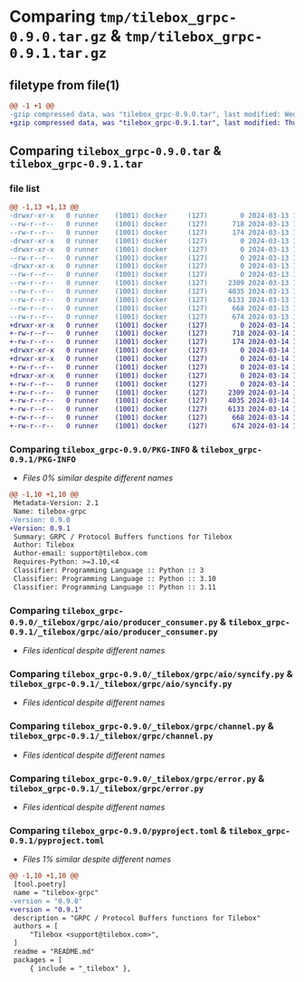 # Comparing `tmp/tilebox_grpc-0.9.0.tar.gz` & `tmp/tilebox_grpc-0.9.1.tar.gz`

## filetype from file(1)

```diff
@@ -1 +1 @@
-gzip compressed data, was "tilebox_grpc-0.9.0.tar", last modified: Wed Mar 13 13:24:47 2024, max compression
+gzip compressed data, was "tilebox_grpc-0.9.1.tar", last modified: Thu Mar 14 15:00:33 2024, max compression
```

## Comparing `tilebox_grpc-0.9.0.tar` & `tilebox_grpc-0.9.1.tar`

### file list

```diff
@@ -1,13 +1,13 @@
-drwxr-xr-x   0 runner    (1001) docker     (127)        0 2024-03-13 13:24:47.367507 tilebox_grpc-0.9.0/
--rw-r--r--   0 runner    (1001) docker     (127)      718 2024-03-13 13:24:47.367507 tilebox_grpc-0.9.0/PKG-INFO
--rw-r--r--   0 runner    (1001) docker     (127)      174 2024-03-13 13:24:03.283242 tilebox_grpc-0.9.0/README.md
-drwxr-xr-x   0 runner    (1001) docker     (127)        0 2024-03-13 13:24:47.363507 tilebox_grpc-0.9.0/_tilebox/
-drwxr-xr-x   0 runner    (1001) docker     (127)        0 2024-03-13 13:24:47.367507 tilebox_grpc-0.9.0/_tilebox/grpc/
--rw-r--r--   0 runner    (1001) docker     (127)        0 2024-03-13 13:24:03.283242 tilebox_grpc-0.9.0/_tilebox/grpc/__init__.py
-drwxr-xr-x   0 runner    (1001) docker     (127)        0 2024-03-13 13:24:47.367507 tilebox_grpc-0.9.0/_tilebox/grpc/aio/
--rw-r--r--   0 runner    (1001) docker     (127)        0 2024-03-13 13:24:03.283242 tilebox_grpc-0.9.0/_tilebox/grpc/aio/__init__.py
--rw-r--r--   0 runner    (1001) docker     (127)     2309 2024-03-13 13:24:03.283242 tilebox_grpc-0.9.0/_tilebox/grpc/aio/producer_consumer.py
--rw-r--r--   0 runner    (1001) docker     (127)     4035 2024-03-13 13:24:03.283242 tilebox_grpc-0.9.0/_tilebox/grpc/aio/syncify.py
--rw-r--r--   0 runner    (1001) docker     (127)     6133 2024-03-13 13:24:03.283242 tilebox_grpc-0.9.0/_tilebox/grpc/channel.py
--rw-r--r--   0 runner    (1001) docker     (127)      668 2024-03-13 13:24:03.283242 tilebox_grpc-0.9.0/_tilebox/grpc/error.py
--rw-r--r--   0 runner    (1001) docker     (127)      674 2024-03-13 13:24:47.367507 tilebox_grpc-0.9.0/pyproject.toml
+drwxr-xr-x   0 runner    (1001) docker     (127)        0 2024-03-14 15:00:33.691332 tilebox_grpc-0.9.1/
+-rw-r--r--   0 runner    (1001) docker     (127)      718 2024-03-14 15:00:33.691332 tilebox_grpc-0.9.1/PKG-INFO
+-rw-r--r--   0 runner    (1001) docker     (127)      174 2024-03-14 14:59:43.431642 tilebox_grpc-0.9.1/README.md
+drwxr-xr-x   0 runner    (1001) docker     (127)        0 2024-03-14 15:00:33.687332 tilebox_grpc-0.9.1/_tilebox/
+drwxr-xr-x   0 runner    (1001) docker     (127)        0 2024-03-14 15:00:33.687332 tilebox_grpc-0.9.1/_tilebox/grpc/
+-rw-r--r--   0 runner    (1001) docker     (127)        0 2024-03-14 14:59:43.431642 tilebox_grpc-0.9.1/_tilebox/grpc/__init__.py
+drwxr-xr-x   0 runner    (1001) docker     (127)        0 2024-03-14 15:00:33.687332 tilebox_grpc-0.9.1/_tilebox/grpc/aio/
+-rw-r--r--   0 runner    (1001) docker     (127)        0 2024-03-14 14:59:43.431642 tilebox_grpc-0.9.1/_tilebox/grpc/aio/__init__.py
+-rw-r--r--   0 runner    (1001) docker     (127)     2309 2024-03-14 14:59:43.431642 tilebox_grpc-0.9.1/_tilebox/grpc/aio/producer_consumer.py
+-rw-r--r--   0 runner    (1001) docker     (127)     4035 2024-03-14 14:59:43.431642 tilebox_grpc-0.9.1/_tilebox/grpc/aio/syncify.py
+-rw-r--r--   0 runner    (1001) docker     (127)     6133 2024-03-14 14:59:43.431642 tilebox_grpc-0.9.1/_tilebox/grpc/channel.py
+-rw-r--r--   0 runner    (1001) docker     (127)      668 2024-03-14 14:59:43.431642 tilebox_grpc-0.9.1/_tilebox/grpc/error.py
+-rw-r--r--   0 runner    (1001) docker     (127)      674 2024-03-14 15:00:33.691332 tilebox_grpc-0.9.1/pyproject.toml
```

### Comparing `tilebox_grpc-0.9.0/PKG-INFO` & `tilebox_grpc-0.9.1/PKG-INFO`

 * *Files 0% similar despite different names*

```diff
@@ -1,10 +1,10 @@
 Metadata-Version: 2.1
 Name: tilebox-grpc
-Version: 0.9.0
+Version: 0.9.1
 Summary: GRPC / Protocol Buffers functions for Tilebox
 Author: Tilebox
 Author-email: support@tilebox.com
 Requires-Python: >=3.10,<4
 Classifier: Programming Language :: Python :: 3
 Classifier: Programming Language :: Python :: 3.10
 Classifier: Programming Language :: Python :: 3.11
```

### Comparing `tilebox_grpc-0.9.0/_tilebox/grpc/aio/producer_consumer.py` & `tilebox_grpc-0.9.1/_tilebox/grpc/aio/producer_consumer.py`

 * *Files identical despite different names*

### Comparing `tilebox_grpc-0.9.0/_tilebox/grpc/aio/syncify.py` & `tilebox_grpc-0.9.1/_tilebox/grpc/aio/syncify.py`

 * *Files identical despite different names*

### Comparing `tilebox_grpc-0.9.0/_tilebox/grpc/channel.py` & `tilebox_grpc-0.9.1/_tilebox/grpc/channel.py`

 * *Files identical despite different names*

### Comparing `tilebox_grpc-0.9.0/_tilebox/grpc/error.py` & `tilebox_grpc-0.9.1/_tilebox/grpc/error.py`

 * *Files identical despite different names*

### Comparing `tilebox_grpc-0.9.0/pyproject.toml` & `tilebox_grpc-0.9.1/pyproject.toml`

 * *Files 1% similar despite different names*

```diff
@@ -1,10 +1,10 @@
 [tool.poetry]
 name = "tilebox-grpc"
-version = "0.9.0"
+version = "0.9.1"
 description = "GRPC / Protocol Buffers functions for Tilebox"
 authors = [
     "Tilebox <support@tilebox.com>",
 ]
 readme = "README.md"
 packages = [
     { include = "_tilebox" },
```

